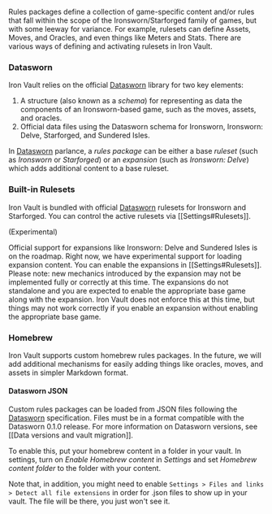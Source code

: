 Rules packages define a collection of game-specific content and/or rules that fall within the scope of the Ironsworn/Starforged family of games, but with some leeway for variance. For example, rulesets can define Assets, Moves, and Oracles, and even things like Meters and Stats. There are various ways of defining and activating rulesets in Iron Vault.

### Datasworn

Iron Vault relies on the official [Datasworn](https://github.com/rsek/datasworn) library for two key elements:

1. A structure (also known as a _schema_) for representing as data the components of an Ironsworn-based game, such as the moves, assets, and oracles.
2. Official data files using the Datasworn schema for Ironsworn, Ironsworn: Delve, Starforged, and Sundered Isles.

In [Datasworn](https://github.com/rsek/datasworn) parlance, a _rules package_ can be either a base _ruleset_ (such as _Ironsworn_ or _Starforged_) or an _expansion_ (such as _Ironsworn: Delve_) which adds additional content to a base ruleset.

### Built-in Rulesets

Iron Vault is bundled with official [Datasworn](https://github.com/rsek/datasworn) rulesets for Ironsworn and Starforged. You can control the active rulesets via [[Settings#Rulesets]].

(Experimental)

Official support for expansions like Ironsworn: Delve and Sundered Isles is on the roadmap. Right now, we have experimental support for loading expansion content. You can enable the expansions in [[Settings#Rulesets]]. Please note: new mechanics introduced by the expansion may not be implemented fully or correctly at this time. The expansions do not standalone and you are expected to enable the appropriate base game along with the expansion. Iron Vault does not enforce this at this time, but things may not work correctly if you enable an expansion without enabling the appropriate base game.

### Homebrew

Iron Vault supports custom homebrew rules packages. In the future, we will add additional mechanisms for easily adding things like oracles, moves, and assets in simpler Markdown format.

#### Datasworn JSON

Custom rules packages can be loaded from JSON files following the [Datasworn](https://github.com/rsek/datasworn) specification. Files must be in a format compatible with the Datasworn 0.1.0 release. For more information on Datasworn versions, see [[Data versions and vault migration]].

To enable this, put your homebrew content in a folder in your vault. In settings, turn on _Enable Homebrew content_ in _Settings_ and set _Homebrew content folder_ to the folder with your content.

Note that, in addition, you might need to enable `Settings > Files and links > Detect all file extensions` in order for .json files to show up in your vault. The file will be there, you just won't see it.
